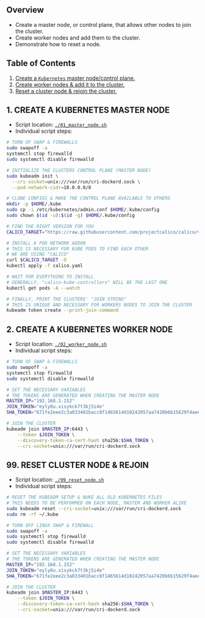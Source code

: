 ## Overview

- Create a master node, or control plane, that allows other nodes to join the cluster.
- Create worker nodes and add them to the cluster.
- Demonstrate how to reset a node.

<!-- ########################################################################################################## -->
## Table of Contents

1. [Create a `Kubernetes` master node/control plane.](#)
2. [Create worker nodes & add it to the cluster.](#)
9. [Reset a cluster node & rejoin the cluster.](#)

<!-- ########################################################################################################## -->
## 1. CREATE A KUBERNETES MASTER NODE

- Script location: [`./01_master_node.sh`](01_master_node.sh)
- Individual script steps:

```bash
# TURN OF SWAP & FIREWALLS
sudo swapoff -a
systemctl stop firewalld
sudo systemctl disable firewalld
```

```bash
# INITIALIZE THE CLUSTERS CONTROL PLANE (MASTER NODE)
sudo kubeadm init \
  --cri-socket=unix:///var/run/cri-dockerd.sock \
  --pod-network-cidr=10.0.0.0/8
```

```bash
# CLONE CONFIGS & MAKE THE CONTROL PLANE AVAILABLE TO OTHERS
mkdir -p $HOME/.kube
sudo cp -i /etc/kubernetes/admin.conf $HOME/.kube/config
sudo chown $(id -u):$(id -g) $HOME/.kube/config
```

```bash
# FIND THE RIGHT VERSION FOR YOU
CALICO_TARGET="https://raw.githubusercontent.com/projectcalico/calico/v3.26.3/manifests/calico.yaml"

# INSTALL A POD NETWORK ADDON
# THIS IS NECESSARY FOR KUBE PODS TO FIND EACH OTHER
# WE ARE USING "CALICO"
curl $CALICO_TARGET -O
kubectl apply -f calico.yaml
```

```bash
# WAIT FOR EVERYTHING TO INSTALL
# GENERALLY, "calico-kube-controllers" WILL BE THE LAST ONE
kubectl get pods -A --watch
```

```bash
# FINALLY, PRINT THE CLUSTERS' "JOIN STRING"
# THIS IS UNIQUE AND NECESSARY FOR WORKERS NODES TO JOIN THE CLUSTER
kubeadm token create --print-join-command
```

<!-- ########################################################################################################## -->
## 2. CREATE A KUBERNETES WORKER NODE

- Script location: [`./02_worker_node.sh`](02_worker_node.sh)
- Individual script steps:

```bash
# TURN OF SWAP & FIREWALLS
sudo swapoff -a
systemctl stop firewalld
sudo systemctl disable firewalld
```

```bash
# SET THE NECESSARY VARIABLES
# THE TOKENS ARE GENERATED WHEN CREATING THE MASTER NODE
MASTER_IP="192.168.1.152"
JOIN_TOKEN="eyly0u.xisykck7t3kj5i4e"
SHA_TOKEN="671fe2eee2c3a033401bacc8f1465614d10242057aa7420b6b15629f4aeeebeb"
```

```bash
# JOIN THE CLUSTER
kubeadm join $MASTER_IP:6443 \
    --token $JOIN_TOKEN \
    --discovery-token-ca-cert-hash sha256:$SHA_TOKEN \
    --cri-socket=unix:///var/run/cri-dockerd.sock
```

<!-- ########################################################################################################## -->
## 99. RESET CLUSTER NODE & REJOIN

- Script location: [`./99_reset_node.sh`](99_reset_node.sh)
- Individual script steps:

```bash
# RESET THE KUBEADM SETUP & NUKE ALL OLD KUBERNETES FILES
# THIS NEEDS TO BE PERFORMED ON EACH NODE, MASTER AND WORKER ALIKE
sudo kubeadm reset --cri-socket=unix:///var/run/cri-dockerd.sock
sudo rm -rf ~/.kube
```

```bash
# TURN OFF LINUX SWAP & FIREWALL
sudo swapoff -a
sudo systemctl stop firewalld
sudo systemctl disable firewalld
```

```bash
# SET THE NECESSARY VARIABLES
# THE TOKENS ARE GENERATED WHEN CREATING THE MASTER NODE
MASTER_IP="192.168.1.152"
JOIN_TOKEN="eyly0u.xisykck7t3kj5i4e"
SHA_TOKEN="671fe2eee2c3a033401bacc8f1465614d10242057aa7420b6b15629f4aeeebeb"
```

```bash
# JOIN THE CLUSTER
kubeadm join $MASTER_IP:6443 \
    --token $JOIN_TOKEN \
    --discovery-token-ca-cert-hash sha256:$SHA_TOKEN \
    --cri-socket=unix:///var/run/cri-dockerd.sock
```